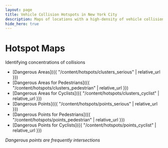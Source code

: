 ```yaml
---
layout: page
title: Vehicle Collision Hotspots in New York City
description: Maps of locations with a high-density of vehicle collisions (hotspots) in New York City (NYC)
hide_hero: true
---
```


# Hotspot Maps
Identifying concentrations of collisions
- [Dangerous Areas]({{ "/content/hotspots/clusters_serious" | relative_url }})
- [Dangerous Areas for Pedestrians]({{ "/content/hotspots/clusters_pedestrian" | relative_url }})
- [Dangerous Areas for Cyclists]({{ "/content/hotspots/clusters_cyclist" | relative_url }})
- [Dangerous Points]({{ "/content/hotspots/points_serious" | relative_url }})
- [Dangerous Points for Pedestrians]({{ "/content/hotspots/points_pedestrian" | relative_url }})
- [Dangerous Points for Cyclists]({{ "/content/hotspots/points_cyclist" | relative_url }})

_Dangerous points are frequently intersections_
